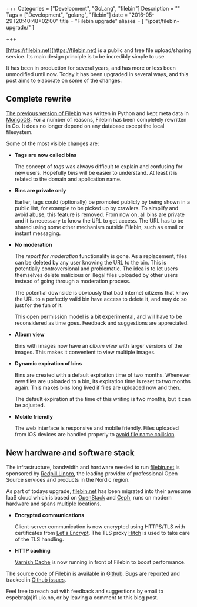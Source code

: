 +++
Categories = ["Development", "GoLang", "filebin"]
Description = ""
Tags = ["Development", "golang", "filebin"]
date = "2016-05-29T20:40:48+02:00"
title = "Filebin upgrade"
aliases = [
    "/post/filebin-upgrade/"
]

+++

[https://filebin.net](https://filebin.net) is a public and free file upload/sharing service. Its main design principle is to be incredibly simple to use.

It has been in production for several years, and has more or less been unmodified until now. Today it has been upgraded in several ways, and this post aims to elaborate on some of the changes.

## Complete rewrite

[The previous version of Filebin](https://github.com/espebra/filebin/tree/python) was written in Python and kept meta data in [MongoDB](https://mongodb.com). For a number of reasons, Filebin has been completely rewritten in Go. It does no longer depend on any database except the local filesystem.

Some of the most visible changes are:

* **Tags are now called bins**

    The concept of *tags* was always difficult to explain and confusing for new users. Hopefully *bins* will be easier to understand. At least it is related to the domain and application name.

* **Bins are private only**

    Earlier, tags could (optionally) be promoted publicly by being shown in a public list, for example to be picked up by crawlers. To simplify and avoid abuse, this feature is removed. From now on, all bins are private and it is necessary to know the URL to get access. The URL has to be shared using some other mechanism outside Filebin, such as email or instant messaging.

* **No moderation**

    The *report for moderation* functionality is gone. As a replacement, files can be deleted by any user knowing the URL to the bin. This is potentially controversional and problematic. The idea is to let users themselves delete malicious or illegal files uploaded by other users instead of going through a moderation process.

    The potential downside is obviously that bad internet citizens that know the URL to a perfectly valid bin have access to delete it, and may do so just for the fun of it.

    This open permission model is a bit experimental, and will have to be reconsidered as time goes. Feedback and suggestions are appreciated.

* **Album view**

    Bins with images now have an *album view* with larger versions of the images. This makes it convenient to view multiple images.

* **Dynamic expiration of bins**

    Bins are created with a default expiration time of two months. Whenever new files are uploaded to a bin, its expiration time is reset to two months again. This makes bins long lived if files are uploaded now and then.

    The default expiration at the time of this writing is two months, but it can be adjusted.

* **Mobile friendly**

    The web interface is responsive and mobile friendly. Files uploaded from iOS devices are handled properly to [avoid file name collision](http://apple.stackexchange.com/questions/118154/can-i-specify-the-file-name-of-an-ios-safari-image-upload).

## New hardware and software stack

The infrastructure, bandwidth and hardware needed to run [filebin.net](https://filebin.net) is sponsored by [Redpill Linpro](https://www.redpill-linpro.com/), the leading provider of professional Open Source services and products in the Nordic region.

As part of todays upgrade, [filebin.net](https://filebin.net) has been migrated into their awesome IaaS cloud which is based on [OpenStack](https://www.openstack.org/) and [Ceph](http://ceph.com/), runs on modern hardware and spans multiple locations.

* **Encrypted communications**

    Client-server communication is now encrypted using HTTPS/TLS with certificates from [Let's Encrypt](https://letsencrypt.org/). The TLS proxy [Hitch](https://hitch-tls.org) is used to take care of the TLS handling.

* **HTTP caching**

    [Varnish Cache](https://varnish-cache.org) is now running in front of Filebin to boost performance.

The source code of Filebin is available in [Github](https://github.com/espebra/filebin). Bugs are reported and tracked in [Github issues](https://github.com/espebra/filebin/issues).

Feel free to reach out with feedback and suggestions by email to espebra(a)ifi.uio.no, or by leaving a comment to this blog post.
